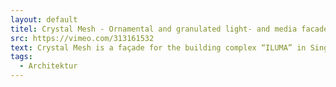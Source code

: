 ```yaml
---
layout: default
titel: Crystal Mesh - Ornamental and granulated light- and media facade, Singapore (2010, realities:united)
src: https://vimeo.com/313161532
text: Crystal Mesh is a façade for the building complex “ILUMA” in Singapore.
tags:
  - Architektur
---
```

